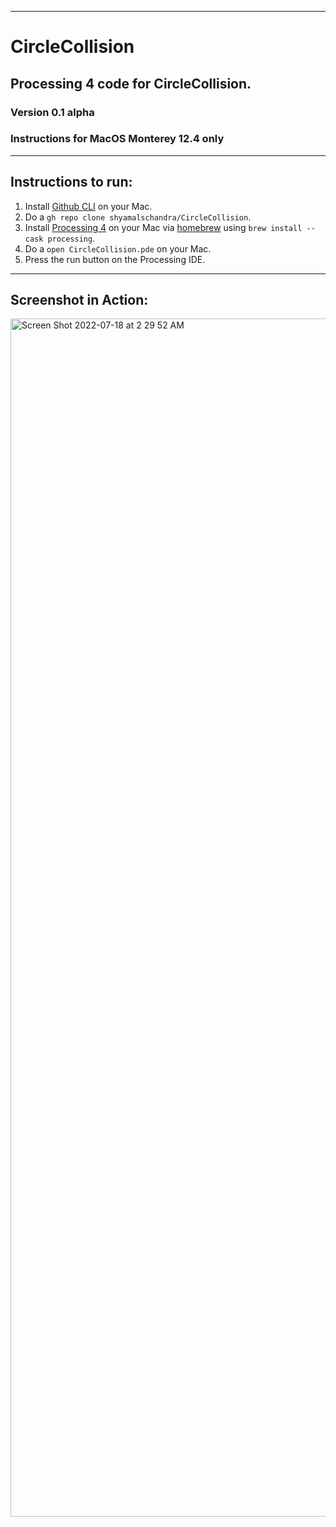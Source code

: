 ------------------------------

# CircleCollision
## Processing 4 code for CircleCollision.
### Version 0.1 alpha
### Instructions for MacOS Monterey 12.4 **only**

------------------------------

## Instructions to run:

1. Install [Github CLI](https://cli.github.com) on your Mac.
2. Do a `gh repo clone shyamalschandra/CircleCollision`.
3. Install [Processing 4](https://processing.org/download) on your Mac via [homebrew](https://brew.sh) using `brew install --cask processing`.
4. Do a `open CircleCollision.pde` on your Mac.
5. Press the run button on the Processing IDE.

------------------------------

## Screenshot in Action:

<img width="1917" alt="Screen Shot 2022-07-18 at 2 29 52 AM" src="https://user-images.githubusercontent.com/9545735/179463584-b652017a-4102-45dd-8726-dd35ad4fa438.png">
